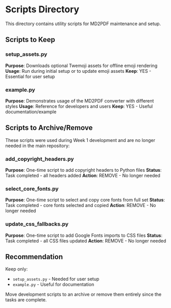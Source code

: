 # Scripts Directory

This directory contains utility scripts for MD2PDF maintenance and setup.

## Scripts to Keep

### setup_assets.py
**Purpose**: Downloads optional Twemoji assets for offline emoji rendering
**Usage**: Run during initial setup or to update emoji assets
**Keep**: YES - Essential for user setup

### example.py
**Purpose**: Demonstrates usage of the MD2PDF converter with different styles
**Usage**: Reference for developers and users
**Keep**: YES - Useful documentation/example

## Scripts to Archive/Remove

These scripts were used during Week 1 development and are no longer needed in the main repository:

### add_copyright_headers.py
**Purpose**: One-time script to add copyright headers to Python files
**Status**: Task completed - all headers added
**Action**: REMOVE - No longer needed

### select_core_fonts.py
**Purpose**: One-time script to select and copy core fonts from full set
**Status**: Task completed - core fonts selected and copied
**Action**: REMOVE - No longer needed

### update_css_fallbacks.py
**Purpose**: One-time script to add Google Fonts imports to CSS files
**Status**: Task completed - all CSS files updated
**Action**: REMOVE - No longer needed

## Recommendation

Keep only:
- `setup_assets.py` - Needed for user setup
- `example.py` - Useful for documentation

Move development scripts to an archive or remove them entirely since the tasks are complete.
